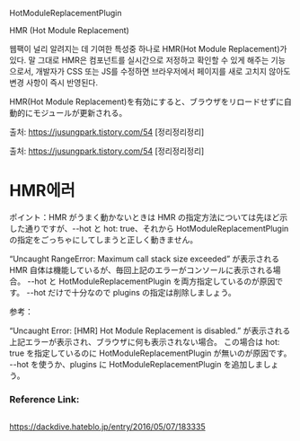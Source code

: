 HotModuleReplacementPlugin

HMR (Hot Module Replacement)

웹팩이 널리 알려지는 데 기여한 특성중 하나로 HMR(Hot Module Replacement)가 있다. 말 그대로 HMR은 컴포넌트를 실시간으로 저정하고 확인할 수 있게 해주는 기능으로서, 개발자가 CSS 또는 JS를 수정하면 브라우저에서 페이지를 새로 고치지 않아도 변경 사항이 즉시 반영된다.

HMR(Hot Module Replacement)を有効にすると、ブラウザをリロードせずに自動的にモジュールが更新される。

출처: https://jusungpark.tistory.com/54 [정리정리정리]

출처: https://jusungpark.tistory.com/54 [정리정리정리]

# HMR에러

ポイント：HMR がうまく動かないときは
HMR の指定方法については先ほど示した通りですが、--hot と hot: true、それから HotModuleReplacementPlugin の指定をごっちゃにしてしまうと正しく動きません。

“Uncaught RangeError: Maximum call stack size exceeded” が表示される
HMR 自体は機能しているが、毎回上記のエラーがコンソールに表示される場合。
--hot と HotModuleReplacementPlugin を両方指定しているのが原因です。
--hot だけで十分なので plugins の指定は削除しましょう。

参考：

“Uncaught Error: [HMR] Hot Module Replacement is disabled.” が表示される
上記エラーが表示され、ブラウザに何も表示されない場合。
この場合は hot: true を指定しているのに HotModuleReplacementPlugin が無いのが原因です。
--hot を使うか、plugins に HotModuleReplacementPlugin を追加しましょう。

### Reference Link:

```

```

https://dackdive.hateblo.jp/entry/2016/05/07/183335

